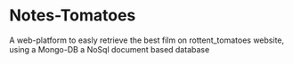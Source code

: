 # Notes-Tomatoes
A web-platform to easly retrieve the best film on rottent_tomatoes website, using a Mongo-DB a NoSql document based database
